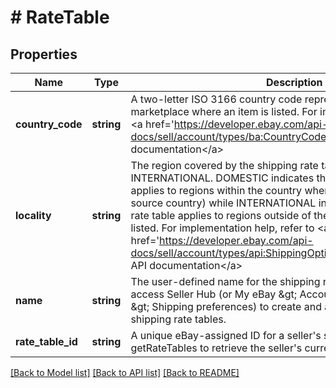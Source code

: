 # # RateTable

## Properties

Name | Type | Description | Notes
------------ | ------------- | ------------- | -------------
**country_code** | **string** | A two-letter ISO 3166 country code representing the eBay marketplace where an item is listed. For implementation help, refer to &lt;a href&#x3D;&#39;https://developer.ebay.com/api-docs/sell/account/types/ba:CountryCodeEnum&#39;&gt;eBay API documentation&lt;/a&gt; | [optional]
**locality** | **string** | The region covered by the shipping rate table, either DOMESTIC or INTERNATIONAL. DOMESTIC indicates that the shipping rate table applies to regions within the country where an item is listed (the source country) while INTERNATIONAL indicates that the shipping rate table applies to regions outside of the country where an item is listed. For implementation help, refer to &lt;a href&#x3D;&#39;https://developer.ebay.com/api-docs/sell/account/types/api:ShippingOptionTypeEnum&#39;&gt;eBay API documentation&lt;/a&gt; | [optional]
**name** | **string** | The user-defined name for the shipping rate table. Sellers can access Seller Hub (or My eBay &amp;gt; Account &amp;gt; Site Preferences &amp;gt; Shipping preferences) to create and assign names to their shipping rate tables. | [optional]
**rate_table_id** | **string** | A unique eBay-assigned ID for a seller&#39;s shipping rate table. Call getRateTables to retrieve the seller&#39;s current rate table IDs. | [optional]

[[Back to Model list]](../../README.md#models) [[Back to API list]](../../README.md#endpoints) [[Back to README]](../../README.md)
